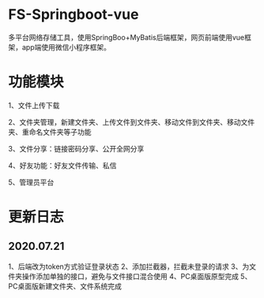 # FS-Springboot-vue
多平台网络存储工具，使用SpringBoo+MyBatis后端框架，网页前端使用vue框架，app端使用微信小程序框架。


# 功能模块

 1、文件上传下载
 
 2、文件夹管理，新建文件夹、上传文件到文件夹、移动文件到文件夹、移动文件夹、重命名文件夹等子功能
 
 3、文件分享：链接密码分享、公开全网分享
 
 4、好友功能：好友文件传输、私信
 
 5、管理员平台
 
 # 更新日志
 ## 2020.07.21
 1、后端改为token方式验证登录状态
 2、添加拦截器，拦截未登录的请求
 3、为文件夹操作添加单独的接口，避免与文件接口混合使用
 4、PC桌面版原型完成
 5、PC桌面版新建文件夹、文件系统完成

